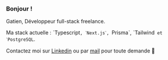 ### Bonjour !

Gatien, Développeur full-stack freelance.

Ma stack actuelle : ˋTypescript`, ˋNext.jsˋ, `Prismaˋ, ˋTailwind` et ˋPostgreSQL`.

Contactez moi sur [ Linkedin](https://www.linkedin.com/in/gatien-gillot/) ou par [ mail](mailto:contact@gatiendev.fr) pour toute demande 👋
